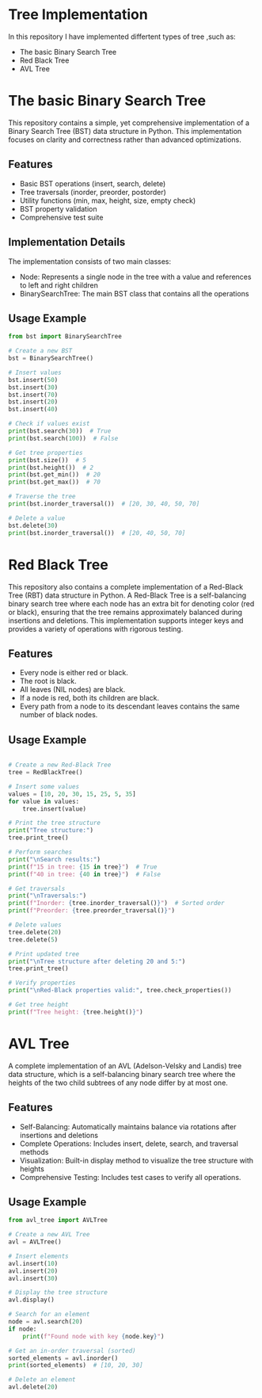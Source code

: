 # Tree Implementation
In this repository I have implemented differtent types of tree ,such as:
 * The basic Binary Search Tree
 *  Red Black Tree
 *  AVL Tree
# The basic Binary Search Tree
This repository contains a simple, yet comprehensive implementation of a Binary Search Tree (BST) data structure in Python. This implementation focuses on clarity and correctness rather than advanced optimizations.
## Features
* Basic BST operations (insert, search, delete)
* Tree traversals (inorder, preorder, postorder)
* Utility functions (min, max, height, size, empty check)
* BST property validation
* Comprehensive test suite

## Implementation Details
The implementation consists of two main classes:
  * Node: Represents a single node in the tree with a value and references to left and right children
  * BinarySearchTree: The main BST class that contains all the operations

## Usage Example
``` python
from bst import BinarySearchTree

# Create a new BST
bst = BinarySearchTree()

# Insert values
bst.insert(50)
bst.insert(30)
bst.insert(70)
bst.insert(20)
bst.insert(40)

# Check if values exist
print(bst.search(30))  # True
print(bst.search(100))  # False

# Get tree properties
print(bst.size())  # 5
print(bst.height())  # 2
print(bst.get_min())  # 20
print(bst.get_max())  # 70

# Traverse the tree
print(bst.inorder_traversal())  # [20, 30, 40, 50, 70]

# Delete a value
bst.delete(30)
print(bst.inorder_traversal())  # [20, 40, 50, 70]
```
# Red Black Tree
This repository also contains a complete implementation of a Red-Black Tree (RBT) data structure in Python. A Red-Black Tree is a self-balancing binary search tree where each node has an extra bit for denoting color (red or black), ensuring that the tree remains approximately balanced during insertions and deletions. This implementation supports integer keys and provides a variety of operations with rigorous testing.
## Features
 * Every node is either red or black.
 * The root is black.
 * All leaves (NIL nodes) are black.
 * If a node is red, both its children are black.
 * Every path from a node to its descendant leaves contains the same number of black nodes.
## Usage Example
``` python

# Create a new Red-Black Tree
tree = RedBlackTree()

# Insert some values
values = [10, 20, 30, 15, 25, 5, 35]
for value in values:
    tree.insert(value)

# Print the tree structure
print("Tree structure:")
tree.print_tree()

# Perform searches
print("\nSearch results:")
print(f"15 in tree: {15 in tree}")  # True
print(f"40 in tree: {40 in tree}")  # False

# Get traversals
print("\nTraversals:")
print(f"Inorder: {tree.inorder_traversal()}")  # Sorted order
print(f"Preorder: {tree.preorder_traversal()}")

# Delete values
tree.delete(20)
tree.delete(5)

# Print updated tree
print("\nTree structure after deleting 20 and 5:")
tree.print_tree()

# Verify properties
print("\nRed-Black properties valid:", tree.check_properties())

# Get tree height
print(f"Tree height: {tree.height()}")
```
# AVL Tree
A complete implementation of an AVL (Adelson-Velsky and Landis) tree data structure, which is a self-balancing binary search tree where the heights of the two child subtrees of any node differ by at most one.
## Features
 * Self-Balancing: Automatically maintains balance via rotations after insertions and deletions
 * Complete Operations: Includes insert, delete, search, and traversal methods
 * Visualization: Built-in display method to visualize the tree structure with heights
 * Comprehensive Testing: Includes test cases to verify all operations.



## Usage Example
``` python
from avl_tree import AVLTree

# Create a new AVL Tree
avl = AVLTree()

# Insert elements
avl.insert(10)
avl.insert(20)
avl.insert(30)

# Display the tree structure
avl.display()

# Search for an element
node = avl.search(20)
if node:
    print(f"Found node with key {node.key}")

# Get an in-order traversal (sorted)
sorted_elements = avl.inorder()
print(sorted_elements)  # [10, 20, 30]

# Delete an element
avl.delete(20)

``` 
